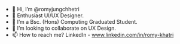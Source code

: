 - 👋 Hi, I’m @romyjungchhetri
- 👀 Enthusiast UI/UX Designer.
- 🌱 I’m a Bsc. (Hons) Computing Graduated Student.
- 💞️ I’m looking to collaborate on UX Design.
- 📫 How to reach me?
LinkedIn - www.linkedin.com/in/romy-khatri

<!---
romyjungchhetri/romyjungchhetri is a ✨ special ✨ repository because its `README.md` (this file) appears on your GitHub profile.
You can click the Preview link to take a look at your changes.
--->

